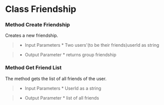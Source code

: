 # Class Friendship #

### Method Create Friendship ###

Creates a new friendship.

> - Input Parameters
    * Two users'(to be their friends)userId as string

> - Output Parameter
    * returns group friendship

### Method Get Friend List ###

The method gets the list of all friends of the user.

> - Input Parameters
    * UserId as a string

> - Output Parameter
    * list of all friends

